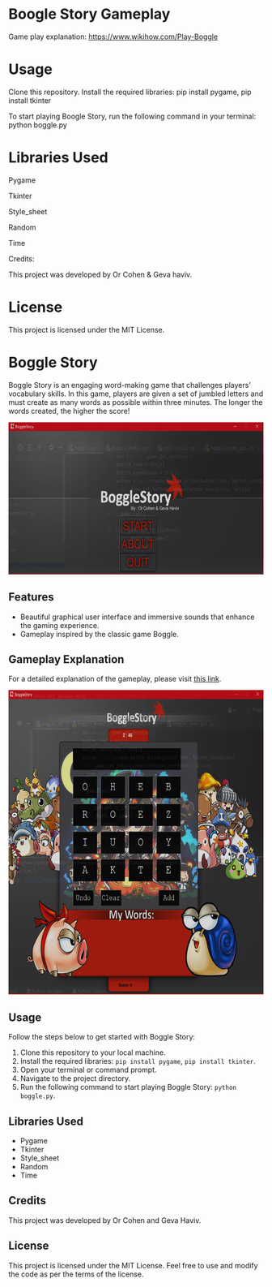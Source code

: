 
# Boogle Story Gameplay
Game play explanation: https://www.wikihow.com/Play-Boggle



# Usage
Clone this repository.
Install the required libraries: pip install pygame, pip install tkinter

To start playing Boogle Story, run the following command in your terminal:
python boggle.py

# Libraries Used
Pygame

Tkinter

Style_sheet

Random

Time

Credits:

This project was developed by Or Cohen & Geva haviv.

# License
This project is licensed under the MIT License.



# Boggle Story

Boggle Story is an engaging word-making game that challenges players' vocabulary skills. In this game, players are given a set of jumbled letters and must create as many words as possible within three minutes. The longer the words created, the higher the score!

<img src="Readmepics/mainscreen.png" alt="Description of Image" width="600" height="300">

## Features
- Beautiful graphical user interface and immersive sounds that enhance the gaming experience.
- Gameplay inspired by the classic game Boggle.


## Gameplay Explanation
For a detailed explanation of the gameplay, please visit [this link](https://www.wikihow.com/Play-Boggle).

<img src="Readmepics/ingame.png" alt="Description of Image" width="600" height="600">

## Usage

Follow the steps below to get started with Boggle Story:

1. Clone this repository to your local machine.
2. Install the required libraries: `pip install pygame`, `pip install tkinter`.
3. Open your terminal or command prompt.
4. Navigate to the project directory.
5. Run the following command to start playing Boggle Story: `python boggle.py`.

## Libraries Used
- Pygame
- Tkinter
- Style_sheet
- Random
- Time

## Credits
This project was developed by Or Cohen and Geva Haviv.

## License
This project is licensed under the MIT License. Feel free to use and modify the code as per the terms of the license.
